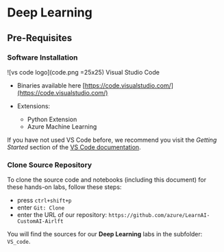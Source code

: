 # Deep Learning

## Pre-Requisites

### Software Installation

![vs code logo](code.png =25x25) Visual Studio Code

- Binaries available here [https://code.visualstudio.com/](https://code.visualstudio.com/)
- Extensions:

  - Python Extension
  - Azure Machine Learning

If you have not used VS Code before, we recommend you visit the *Getting Started* section of the [VS Code documentation](https://code.visualstudio.com/docs).

### Clone Source Repository

To clone the source code and notebooks (including this document) for these hands-on labs, follow these steps:

- press ```ctrl+shift+p```
- enter ```Git: Clone```
- enter the URL of our repository: ```https://github.com/azure/LearnAI-CustomAI-Airlft```

You will find the sources for our **Deep Learning** labs in the subfolder: ```VS_code```.

